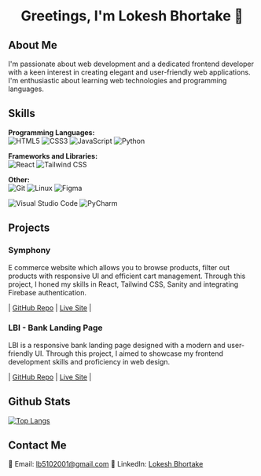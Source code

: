 <h1 align="center">
Greetings, I'm Lokesh Bhortake 👋
</h1>

## About Me

I'm passionate about web development and a dedicated frontend developer with a keen interest in creating elegant and user-friendly web applications. I'm enthusiastic about learning web technologies and programming languages.

## Skills

**Programming Languages:** <br>
![HTML5](https://img.shields.io/badge/HTML5-E34F26?style=for-the-badge&logo=html5&logoColor=white)
![CSS3](https://img.shields.io/badge/CSS3-1572B6?style=for-the-badge&logo=css3&logoColor=white)
![JavaScript](https://img.shields.io/badge/JavaScript-323330?style=for-the-badge&logo=javascript&logoColor=F7DF1E)
![Python](https://img.shields.io/badge/Python-3776AB?style=for-the-badge&logo=python&logoColor=F7DF1E)

**Frameworks and Libraries:** <br>
![React](https://img.shields.io/badge/React-20232A?style=for-the-badge&logo=react&logoColor=61DAFB)
![Tailwind CSS](https://img.shields.io/badge/Tailwind_CSS-38B2AC?style=for-the-badge&logo=tailwind-css&logoColor=white)

<!-- ![Material-UI](https://img.shields.io/badge/Material--UI-0081CB?style=for-the-badge&logo=material-ui&logoColor=white) -->

<!-- **Database:** <br>
![MySQL](https://img.shields.io/badge/MySQL-4479A1?style=for-the-badge&logo=mysql&logoColor=white) -->

**Other:** <br>
![Git](https://img.shields.io/badge/Git-F05032?style=for-the-badge&logo=git&logoColor=white)
![Linux](https://img.shields.io/badge/Linux-FCC624?style=for-the-badge&logo=linux&logoColor=black)
![Figma](https://img.shields.io/badge/Figma-F24E1E?style=for-the-badge&logo=figma&logoColor=white)

<!-- ![Stripe](https://img.shields.io/badge/Stripe-008CDD?style=for-the-badge&logo=stripe&logoColor=white)
![RapidAPI](https://img.shields.io/badge/RapidAPI-FF5733?style=for-the-badge&logo=rapidapi&logoColor=white) -->

![Visual Studio Code](https://img.shields.io/badge/VS_Code-007ACC?style=for-the-badge&logo=visual-studio-code&logoColor=white)
![PyCharm](https://img.shields.io/badge/PyCharm-000000?style=for-the-badge&logo=pycharm&logoColor=white)

## Projects

### Symphony

E commerce website which allows you to browse products, filter out products with responsive UI and efficient cart management. Through this project, I honed my skills in React, Tailwind CSS, Sanity and integrating Firebase authentication.

| [GitHub Repo](https://github.com/lokesh-bhortake/symphony) | [Live Site](https://symphonyecom.netlify.app/) |

### LBI - Bank Landing Page

LBI is a responsive bank landing page designed with a modern and user-friendly UI. Through this project, I aimed to showcase my frontend development skills and proficiency in web design.

| [GitHub Repo](https://github.com/lokesh-bhortake/lbank) | [Live Site](https://lbank.netlify.app/) |

## Github Stats

[![Top Langs](https://github-readme-stats.vercel.app/api/top-langs/?username=lokesh-bhortake&show_icons=true&layout=compact&locale=en&theme=dark)](https://github.com/anuraghazra/github-readme-stats)

## Contact Me

📧 Email: lb5102001@gmail.com
💼 LinkedIn: [Lokesh Bhortake](https://www.linkedin.com/in/lokesh-bhortake/)
